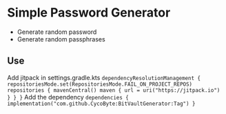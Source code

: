 # Simple Password Generator
 
- Generate random password
- Generate random passphrases

## Use
Add jitpack in settings.gradle.kts
``
dependencyResolutionManagement {
    repositoriesMode.set(RepositoriesMode.FAIL_ON_PROJECT_REPOS)
    repositories {
        mavenCentral()
        maven { url = uri("https://jitpack.io") }
    }
}
``
Add the dependency
``
dependencies {
    implementation("com.github.CycoByte:BitVaultGenerator:Tag")
}
``

